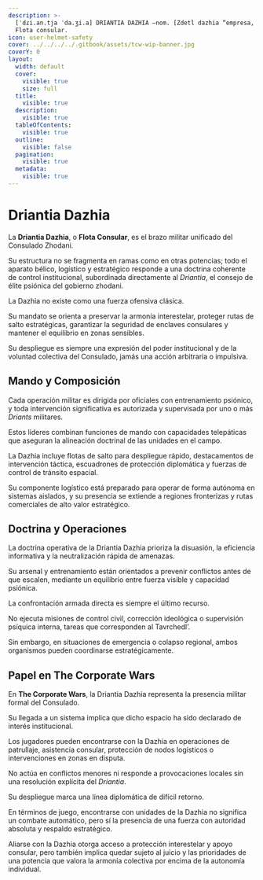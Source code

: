 ```yaml
---
description: >-
  [ˈdɾi.an.tja ˈda.ʒi.a] DRIANTIA DAZHIA –nom. [Zdetl dazhia “empresa, armada”].
  Flota consular.
icon: user-helmet-safety
cover: ../../../../.gitbook/assets/tcw-wip-banner.jpg
coverY: 0
layout:
  width: default
  cover:
    visible: true
    size: full
  title:
    visible: true
  description:
    visible: true
  tableOfContents:
    visible: true
  outline:
    visible: false
  pagination:
    visible: true
  metadata:
    visible: true
---
```


# Driantia Dazhia

La **Driantia Dazhia**, o **Flota Consular**, es el brazo militar unificado del Consulado Zhodani.

Su estructura no se fragmenta en ramas como en otras potencias; todo el aparato bélico, logístico y estratégico responde a una doctrina coherente de control institucional, subordinada directamente al _Driantia_, el consejo de élite psiónica del gobierno zhodani.

La Dazhia no existe como una fuerza ofensiva clásica.

Su mandato se orienta a preservar la armonía interestelar, proteger rutas de salto estratégicas, garantizar la seguridad de enclaves consulares y mantener el equilibrio en zonas sensibles.

Su despliegue es siempre una expresión del poder institucional y de la voluntad colectiva del Consulado, jamás una acción arbitraria o impulsiva.

## Mando y Composición

Cada operación militar es dirigida por oficiales con entrenamiento psiónico, y toda intervención significativa es autorizada y supervisada por uno o más _Driants_ militares.

Estos líderes combinan funciones de mando con capacidades telepáticas que aseguran la alineación doctrinal de las unidades en el campo.

La Dazhia incluye flotas de salto para despliegue rápido, destacamentos de intervención táctica, escuadrones de protección diplomática y fuerzas de control de tránsito espacial.

Su componente logístico está preparado para operar de forma autónoma en sistemas aislados, y su presencia se extiende a regiones fronterizas y rutas comerciales de alto valor estratégico.

## Doctrina y Operaciones

La doctrina operativa de la Driantia Dazhia prioriza la disuasión, la eficiencia informativa y la neutralización rápida de amenazas.

Su arsenal y entrenamiento están orientados a prevenir conflictos antes de que escalen, mediante un equilibrio entre fuerza visible y capacidad psiónica.

La confrontación armada directa es siempre el último recurso.

No ejecuta misiones de control civil, corrección ideológica o supervisión psíquica interna, tareas que corresponden al Tavrchedl’.

Sin embargo, en situaciones de emergencia o colapso regional, ambos organismos pueden coordinarse estratégicamente.

## Papel en **The Corporate Wars**

En **The Corporate Wars**, la Driantia Dazhia representa la presencia militar formal del Consulado.

Su llegada a un sistema implica que dicho espacio ha sido declarado de interés institucional.

Los jugadores pueden encontrarse con la Dazhia en operaciones de patrullaje, asistencia consular, protección de nodos logísticos o intervenciones en zonas en disputa.

No actúa en conflictos menores ni responde a provocaciones locales sin una resolución explícita del _Driantia_.

Su despliegue marca una línea diplomática de difícil retorno.

En términos de juego, encontrarse con unidades de la Dazhia no significa un combate automático, pero sí la presencia de una fuerza con autoridad absoluta y respaldo estratégico.

Aliarse con la Dazhia otorga acceso a protección interestelar y apoyo consular, pero también implica quedar sujeto al juicio y las prioridades de una potencia que valora la armonía colectiva por encima de la autonomía individual.
